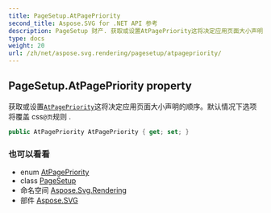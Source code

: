 ```yaml
---
title: PageSetup.AtPagePriority
second_title: Aspose.SVG for .NET API 参考
description: PageSetup 财产. 获取或设置AtPagePriority这将决定应用页面大小声明的顺序默认情况下选项将覆盖 css页规则 .
type: docs
weight: 20
url: /zh/net/aspose.svg.rendering/pagesetup/atpagepriority/
---
```

## PageSetup.AtPagePriority property

获取或设置[`AtPagePriority`](../../atpagepriority/)这将决定应用页面大小声明的顺序。默认情况下选项将覆盖 css`@页`规则 .

```csharp
public AtPagePriority AtPagePriority { get; set; }
```

### 也可以看看

* enum [AtPagePriority](../../atpagepriority/)
* class [PageSetup](../)
* 命名空间 [Aspose.Svg.Rendering](../../pagesetup/)
* 部件 [Aspose.SVG](../../../)


